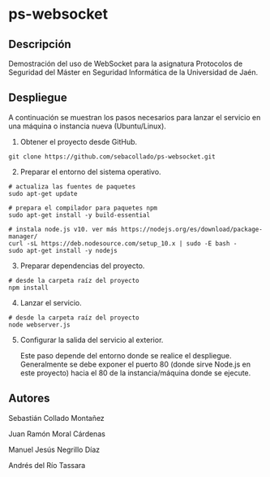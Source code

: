 # ps-websocket

## Descripción

Demostración del uso de WebSocket para la asignatura Protocolos de Seguridad del Máster en Seguridad Informática de la Universidad de Jaén.

## Despliegue

A continuación se muestran los pasos necesarios para lanzar el servicio en una máquina o instancia nueva (Ubuntu/Linux).

1. Obtener el proyecto desde GitHub.

```
git clone https://github.com/sebacollado/ps-websocket.git
```

2. Preparar el entorno del sistema operativo.

```
# actualiza las fuentes de paquetes
sudo apt-get update

# prepara el compilador para paquetes npm
sudo apt-get install -y build-essential

# instala node.js v10. ver más https://nodejs.org/es/download/package-manager/
curl -sL https://deb.nodesource.com/setup_10.x | sudo -E bash -
sudo apt-get install -y nodejs
```

3. Preparar dependencias del proyecto.

```
# desde la carpeta raíz del proyecto
npm install
```

4. Lanzar el servicio.

```
# desde la carpeta raíz del proyecto
node webserver.js
```

5. Configurar la salida del servicio al exterior.

    Este paso depende del entorno donde se realice el despliegue. Generalmente se debe exponer el puerto 80 (donde sirve Node.js en este proyecto) hacia el 80 de la instancia/máquina donde se ejecute.

## Autores
Sebastián Collado Montañez

Juan Ramón Moral Cárdenas

Manuel Jesús Negrillo Díaz

Andrés del Río Tassara
